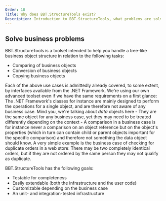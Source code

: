```yaml
---
Order: 10
Title: Why does BBT.StructureTools exist?
Description: Introduction to BBT.StructureTools, what problems are solved and how it is distinctive from the known .NET functions
---
```


## Solve business problems

BBT.StructureTools is a toolset intended to help you handle a tree-like business object structure in relation to the
following tasks:

* Comparing of business objects
* Conversion of business objects
* Copying business objects

Each of the above use cases is admittedly already covered, to some extent, by interfaces available from the .NET Framework.
We're using our own advanced toolset even if we have the same requirements on a first glance: The .NET Framework's
classes for instance are mainly designed to perform the operations for a single object, and are therefore not aware of any
business case. Mind you, we're talking about _data_ objects here - They are the same object for any business case, yet they may
need to be treated differently depending on the context - A comparison in a business case is for instance never a comparison
on an object reference but on the object's properties (which in turn can contain child or parent objects important for the
specific comparison) and therefore not something the data object should know. A very simple example is the business case of
checking for duplicate orders in a web store: There may be two completely identical orders, but if they are not ordered by
the same person they may not qualify as duplicate.

BBT.StructureTools has the following goals:

* Testable for completeness
* Easily extendable (both the infrastructure and the user code)
* Customizable depending on the business case
* An unit- and integration-tested infrastructure